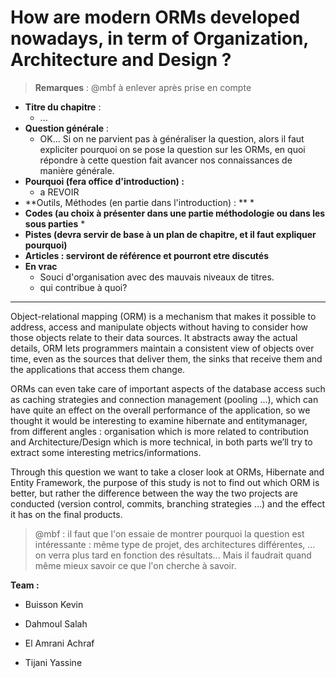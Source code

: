 # **How are modern ORMs developed nowadays, in term of Organization, Architecture and Design ?**

> **Remarques** : @mbf à enlever après prise en compte

* **Titre du chapitre** :
  * ...
* **Question générale** :
  * OK... Si on ne parvient pas à généraliser la question, alors il faut expliciter pourquoi on se pose la question sur les ORMs, en quoi répondre à cette question fait avancer nos connaissances de manière générale.
* **Pourquoi \(fera office d'introduction\) :**
  * a REVOIR
* **Outils, Méthodes \(en partie dans l'introduction\) : **
  \* 
* **Codes \(au choix à présenter dans une partie méthodologie ou dans les sous parties**
  \* 
* **Pistes \(devra servir de base à un plan de chapitre, et il faut expliquer pourquoi\)**
* **Articles : serviront de référence et pourront etre discutés**
* **En vrac**
  * Souci d'organisation avec des mauvais niveaux de titres. 
  * qui contribue à quoi?

---

Object-relational mapping \(ORM\) is a mechanism that makes it possible to address, access and manipulate objects without having to consider how those objects relate to their data sources. It abstracts away the actual details, ORM lets programmers maintain a consistent view of objects over time, even as the sources that deliver them, the sinks that receive them and the applications that access them change.

ORMs can even take care of important aspects of the database access such as caching strategies and connection management \(pooling …\), which can have quite an effect on the overall performance of the application, so we thought it would be interesting to examine hibernate and entitymanager, from different angles : organisation which is more related to contribution and Architecture/Design which is more technical, in both parts we’ll try to extract some interesting metrics/informations.

Through this question we want to take a closer look at ORMs, Hibernate and Entity Framework, the purpose of this study is not to find out which ORM is better, but rather the difference between the way the two projects are conducted \(version control, commits, branching strategies …\) and the effect it has on the final products.

> @mbf : il faut que l'on essaie de montrer pourquoi la question est intéressante : même type de projet, des architectures différentes, ... on verra plus tard en fonction des résultats... Mais il faudrait quand même mieux savoir ce que l'on cherche à savoir.

**Team :**

* Buisson Kevin

* Dahmoul Salah

* El Amrani Achraf

* Tijani Yassine



